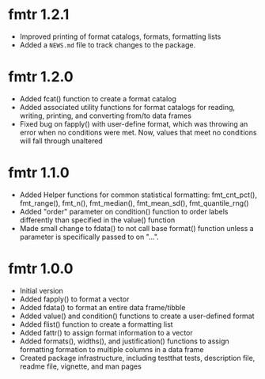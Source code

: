 # fmtr 1.2.1  

* Improved printing of format catalogs, formats, formatting lists
* Added a `NEWS.md` file to track changes to the package.


# fmtr 1.2.0

* Added fcat() function to create a format catalog
* Added associated utility functions for format catalogs for reading, writing,
printing, and converting from/to data frames
* Fixed bug on fapply() with user-define format, which was throwing an error when
no conditions were met.  Now, values that meet no conditions will fall through
unaltered


# fmtr 1.1.0 

* Added Helper functions for common statistical formatting: fmt_cnt_pct(), 
fmt_range(), fmt_n(), fmt_median(), fmt_mean_sd(), fmt_quantile_rng()
* Added "order" parameter on condition() function to order labels differently
than specified in the value() function
* Made small change to fdata() to not call base format() function unless a
parameter is specifically passed to on "...".


# fmtr 1.0.0 

* Initial version
* Added fapply() to format a vector
* Added fdata() to format an entire data frame/tibble
* Added value() and condition() functions to create a user-defined format
* Added flist() function to create a formatting list
* Added fattr() to assign format information to a vector
* Added formats(), widths(), and justification() functions to assign 
formatting formation to multiple columns in a data frame
* Created package infrastructure, including testthat tests, description file,
readme file, vignette, and man pages
